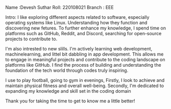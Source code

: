 Name :Devesh Suthar
Roll: 220108021
Branch : EEE

Intro: I like exploring different aspects related to software, especially operating systems like Linux. Understanding how they function and discovering new fetures. To further enhance my knowledge, I spend time on platforms such as GitHub, Reddit, and Discord, searching for open-source projects to contribute to.
   
I'm also intrested to new slills. I'm actively learning web development, machinelearning, and littel bit dabbling in app development. This allows me to engage in meaningful projects and contribute to the coding landscape on platforms like GitHub. I find the process of building and understanding the foundation of the tech world through codes truly inspiring.
 
I use to play football, going to gym in evenings, Firstly, I look  to achieve and maintain physical fitness and overall well-being. Secondly, I'm dedicated to expanding my knowledge and skill set in the coding domain

Thank you for taking the time to get to know me a little better!

